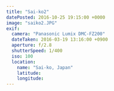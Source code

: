 ```yaml
---
title: "Sai-ko2"
datePosted: 2016-10-25 19:15:00 +0000
image: "saiko2.JPG"
exif:
  camera: "Panasonic Lumix DMC-FZ200"
  dateTaken: 2016-03-19 13:16:00 +0900
  aperture: f/2.8
  shutterSpeed: 1/400
  iso: 100
  location:
    name: "Sai-ko, Japan"
    latitude:
    longitude:
---
```

